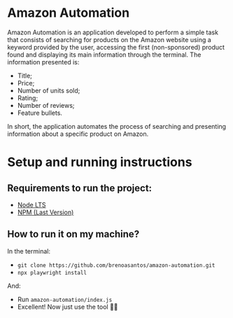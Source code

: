 # Amazon Automation
Amazon Automation is an application developed to perform a simple task that consists of searching for products on the Amazon website using a keyword provided by the user, accessing the first (non-sponsored) product found and displaying its main information through the terminal. The information presented is:
- Title;
- Price;
- Number of units sold;
- Rating;
- Number of reviews;
- Feature bullets.
  
In short, the application automates the process of searching and presenting information about a specific product on Amazon.

# Setup and running instructions
## Requirements to run the project:
- [Node LTS](https://nodejs.org/en)
- [NPM (Last Version)](https://docs.npmjs.com/downloading-and-installing-node-js-and-npm)

## How to run it on my machine?
In the terminal:
- ```git clone https://github.com/brenoasantos/amazon-automation.git```
- ```npx playwright install```

And:
- Run ```amazon-automation/index.js```
- Excellent! Now just use the tool 🎉🎊
